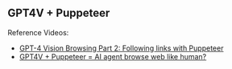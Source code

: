 ## GPT4V + Puppeteer

Reference Videos: 
- [GPT-4 Vision Browsing Part 2: Following links with Puppeteer](https://www.youtube.com/watch?v=PMLg6Rr8fcU&ab_channel=UnconventionalCoding)
- [GPT4V + Puppeteer = AI agent browse web like human?](https://www.youtube.com/watch?v=IXRkmqEYGZA&ab_channel=AIJason)
